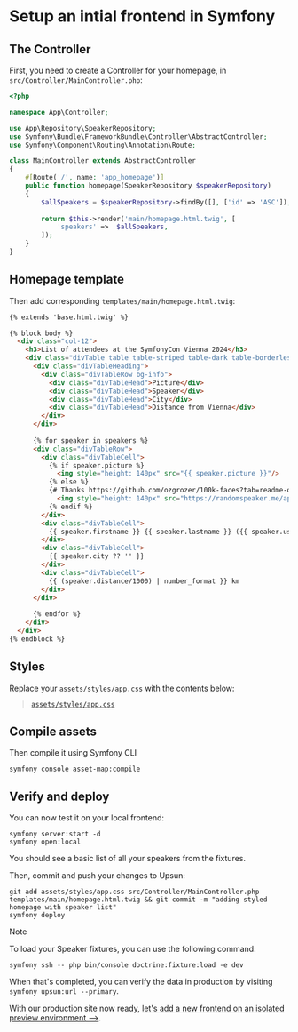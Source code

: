 # Setup an intial frontend in Symfony

## The Controller

First, you need to create a Controller for your homepage, in ``src/Controller/MainController.php``:

```php
<?php

namespace App\Controller;

use App\Repository\SpeakerRepository;
use Symfony\Bundle\FrameworkBundle\Controller\AbstractController;
use Symfony\Component\Routing\Annotation\Route;

class MainController extends AbstractController
{
    #[Route('/', name: 'app_homepage')]
    public function homepage(SpeakerRepository $speakerRepository)
    {
        $allSpeakers = $speakerRepository->findBy([], ['id' => 'ASC']);
        
        return $this->render('main/homepage.html.twig', [
            'speakers' =>  $allSpeakers,
        ]);
    }
}
```

## Homepage template

Then add corresponding ``templates/main/homepage.html.twig``:

```html
{% extends 'base.html.twig' %}

{% block body %}
  <div class="col-12">
    <h3>List of attendees at the SymfonyCon Vienna 2024</h3>
    <div class="divTable table table-striped table-dark table-borderless table-hover">
      <div class="divTableHeading">
        <div class="divTableRow bg-info">
          <div class="divTableHead">Picture</div>
          <div class="divTableHead">Speaker</div>
          <div class="divTableHead">City</div>
          <div class="divTableHead">Distance from Vienna</div>
        </div>
      </div>
  
      {% for speaker in speakers %}
      <div class="divTableRow">
        <div class="divTableCell">
          {% if speaker.picture %}
            <img style="height: 140px" src="{{ speaker.picture }}"/>
          {% else %}
          {# Thanks https://github.com/ozgrozer/100k-faces?tab=readme-ov-file #}
            <img style="height: 140px" src="https://randomspeaker.me/api/portraits/men/{{ speaker.id }}.jpg"/>
          {% endif %}
        </div>
        <div class="divTableCell">
          {{ speaker.firstname }} {{ speaker.lastname }} ({{ speaker.username }})
        </div>
        <div class="divTableCell">
          {{ speaker.city ?? '' }}
        </div>
        <div class="divTableCell">
          {{ (speaker.distance/1000) | number_format }} km
        </div>
      </div>
  
      {% endfor %}
    </div>
  </div>
{% endblock %}
```

## Styles

Replace your `assets/styles/app.css` with the contents below:

> [`assets/styles/app.css`](https://github.com/upsun/demo-project-symfony/blob/main/files/assets/app.css)

## Compile assets

Then compile it using Symfony CLI

```shell
symfony console asset-map:compile
```

## Verify and deploy

You can now test it on your local frontend:

```shell
symfony server:start -d
symfony open:local
```

You should see a basic list of all your speakers from the fixtures.

Then, commit and push your changes to Upsun:

```shell
git add assets/styles/app.css src/Controller/MainController.php templates/main/homepage.html.twig && git commit -m "adding styled homepage with speaker list"
symfony deploy
```

> [!NOTE]
> To load your Speaker fixtures, you can use the following command:
>
> ```shell
> symfony ssh -- php bin/console doctrine:fixture:load -e dev
>  ```
>
> When that's completed, you can verify the data in production by visiting `symfony upsun:url --primary`.

With our production site now ready, [let's add a new frontend on an isolated preview environment -->](./frontend_b.md).
